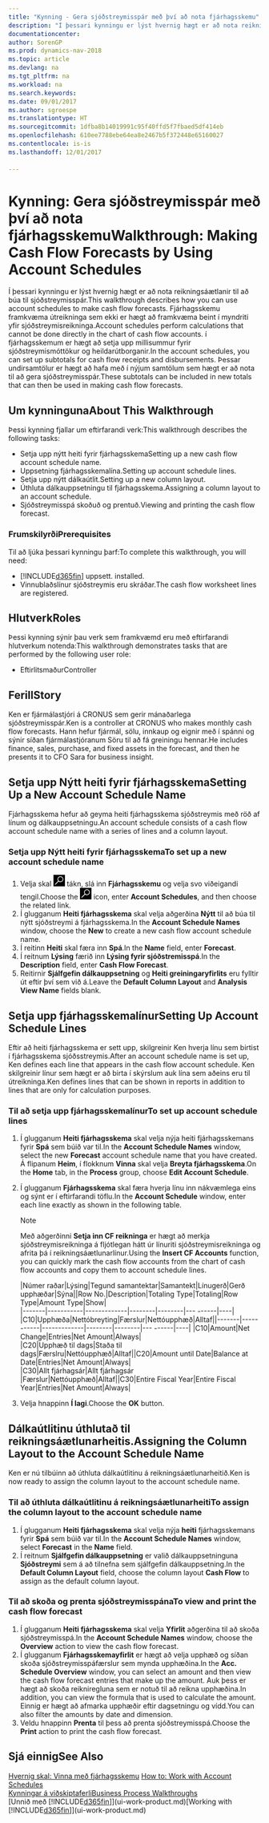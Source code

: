 ```yaml
---
title: "Kynning - Gera sjóðstreymisspár með því að nota fjárhagsskemu"
description: "Í þessari kynningu er lýst hvernig hægt er að nota reikningsáætlanir til að búa til sjóðstreymisspár. Fjárhagsskemu framkvæma útreikninga sem ekki er hægt að framkvæma beint í myndriti yfir sjóðstreymisreikninga. í fjárhagsskemum er hægt að setja upp millisummur fyrir sjóðstreymismóttökur og heildarútborganir. Þessar undirsamtölur er hægt að hafa með í nýjum samtölum sem hægt er að nota til að gera sjóðstreymisspár."
documentationcenter: 
author: SorenGP
ms.prod: dynamics-nav-2018
ms.topic: article
ms.devlang: na
ms.tgt_pltfrm: na
ms.workload: na
ms.search.keywords: 
ms.date: 09/01/2017
ms.author: sgroespe
ms.translationtype: HT
ms.sourcegitcommit: 1dfba8b14019991c95f40ffd5f7fbaed5df414eb
ms.openlocfilehash: 610ee7788ebe64ea8e2467b5f372448e65160027
ms.contentlocale: is-is
ms.lasthandoff: 12/01/2017

---
```

# <a name="walkthrough-making-cash-flow-forecasts-by-using-account-schedules"></a><span data-ttu-id="10a06-106">Kynning: Gera sjóðstreymisspár með því að nota fjárhagsskemu</span><span class="sxs-lookup"><span data-stu-id="10a06-106">Walkthrough: Making Cash Flow Forecasts by Using Account Schedules</span></span>
<span data-ttu-id="10a06-107">Í þessari kynningu er lýst hvernig hægt er að nota reikningsáætlanir til að búa til sjóðstreymisspár.</span><span class="sxs-lookup"><span data-stu-id="10a06-107">This walkthrough describes how you can use account schedules to make cash flow forecasts.</span></span> <span data-ttu-id="10a06-108">Fjárhagsskemu framkvæma útreikninga sem ekki er hægt að framkvæma beint í myndriti yfir sjóðstreymisreikninga.</span><span class="sxs-lookup"><span data-stu-id="10a06-108">Account schedules perform calculations that cannot be done directly in the chart of cash flow accounts.</span></span> <span data-ttu-id="10a06-109">í fjárhagsskemum er hægt að setja upp millisummur fyrir sjóðstreymismóttökur og heildarútborganir.</span><span class="sxs-lookup"><span data-stu-id="10a06-109">In the account schedules, you can set up subtotals for cash flow receipts and disbursements.</span></span> <span data-ttu-id="10a06-110">Þessar undirsamtölur er hægt að hafa með í nýjum samtölum sem hægt er að nota til að gera sjóðstreymisspár.</span><span class="sxs-lookup"><span data-stu-id="10a06-110">These subtotals can be included in new totals that can then be used in making cash flow forecasts.</span></span>  

## <a name="about-this-walkthrough"></a><span data-ttu-id="10a06-111">Um kynninguna</span><span class="sxs-lookup"><span data-stu-id="10a06-111">About This Walkthrough</span></span>  
<span data-ttu-id="10a06-112">Þessi kynning fjallar um eftirfarandi verk:</span><span class="sxs-lookup"><span data-stu-id="10a06-112">This walkthrough describes the following tasks:</span></span>  

- <span data-ttu-id="10a06-113">Setja upp nýtt heiti fyrir fjárhagsskema</span><span class="sxs-lookup"><span data-stu-id="10a06-113">Setting up a new cash flow account schedule name.</span></span>  
- <span data-ttu-id="10a06-114">Uppsetning fjárhagsskemalína.</span><span class="sxs-lookup"><span data-stu-id="10a06-114">Setting up account schedule lines.</span></span>  
- <span data-ttu-id="10a06-115">Setja upp nýtt dálkaútlit.</span><span class="sxs-lookup"><span data-stu-id="10a06-115">Setting up a new column layout.</span></span>  
- <span data-ttu-id="10a06-116">Úthluta dálkauppsetningu til fjárhagsskema.</span><span class="sxs-lookup"><span data-stu-id="10a06-116">Assigning a column layout to an account schedule.</span></span>  
- <span data-ttu-id="10a06-117">Sjóðstreymisspá skoðuð og prentuð.</span><span class="sxs-lookup"><span data-stu-id="10a06-117">Viewing and printing the cash flow forecast.</span></span>  

### <a name="prerequisites"></a><span data-ttu-id="10a06-118">Frumskilyrði</span><span class="sxs-lookup"><span data-stu-id="10a06-118">Prerequisites</span></span>  
<span data-ttu-id="10a06-119">Til að ljúka þessari kynningu þarf:</span><span class="sxs-lookup"><span data-stu-id="10a06-119">To complete this walkthrough, you will need:</span></span>  

- [!INCLUDE[d365fin](includes/d365fin_md.md)]<span data-ttu-id="10a06-120"> uppsett.</span><span class="sxs-lookup"><span data-stu-id="10a06-120"> installed.</span></span>  
- <span data-ttu-id="10a06-121">Vinnublaðslínur sjóðstreymis eru skráðar.</span><span class="sxs-lookup"><span data-stu-id="10a06-121">The cash flow worksheet lines are registered.</span></span>  

## <a name="roles"></a><span data-ttu-id="10a06-122">Hlutverk</span><span class="sxs-lookup"><span data-stu-id="10a06-122">Roles</span></span>  
<span data-ttu-id="10a06-123">Þessi kynning sýnir þau verk sem framkvæmd eru með eftirfarandi hlutverkum notenda:</span><span class="sxs-lookup"><span data-stu-id="10a06-123">This walkthrough demonstrates tasks that are performed by the following user role:</span></span>  

- <span data-ttu-id="10a06-124">Eftirlitsmaður</span><span class="sxs-lookup"><span data-stu-id="10a06-124">Controller</span></span>  

## <a name="story"></a><span data-ttu-id="10a06-125">Ferill</span><span class="sxs-lookup"><span data-stu-id="10a06-125">Story</span></span>  
<span data-ttu-id="10a06-126">Ken er fjármálastjóri á CRONUS sem gerir mánaðarlega sjóðstreymisspár.</span><span class="sxs-lookup"><span data-stu-id="10a06-126">Ken is a controller at CRONUS who makes monthly cash flow forecasts.</span></span> <span data-ttu-id="10a06-127">Hann hefur fjármál, sölu, innkaup og eignir með í spánni og sýnir síðan fjármálastjóranum Söru til að fá greiningu hennar.</span><span class="sxs-lookup"><span data-stu-id="10a06-127">He includes finance, sales, purchase, and fixed assets in the forecast, and then he presents it to CFO Sara for business insight.</span></span>  

## <a name="setting-up-a-new-account-schedule-name"></a><span data-ttu-id="10a06-128">Setja upp Nýtt heiti fyrir fjárhagsskema</span><span class="sxs-lookup"><span data-stu-id="10a06-128">Setting Up a New Account Schedule Name</span></span>  
<span data-ttu-id="10a06-129">Fjárhagsskema hefur að geyma heiti fjárhagsskema sjóðstreymis með röð af línum og dálkauppsetningu.</span><span class="sxs-lookup"><span data-stu-id="10a06-129">An account schedule consists of a cash flow account schedule name with a series of lines and a column layout.</span></span>  

### <a name="to-set-up-a-new-account-schedule-name"></a><span data-ttu-id="10a06-130">Setja upp Nýtt heiti fyrir fjárhagsskema</span><span class="sxs-lookup"><span data-stu-id="10a06-130">To set up a new account schedule name</span></span>  

1.  <span data-ttu-id="10a06-131">Velja skal ![Leit að síðu eða skýrslu](media/ui-search/search_small.png "Leit að síðu eða skýrslu táknið") tákn, slá inn **Fjárhagsskemu** og velja svo viðeigandi tengil.</span><span class="sxs-lookup"><span data-stu-id="10a06-131">Choose the ![Search for Page or Report](media/ui-search/search_small.png "Search for Page or Report icon") icon, enter **Account Schedules**, and then choose the related link.</span></span>  
2.  <span data-ttu-id="10a06-132">Í glugganum **Heiti fjárhagsskema** skal velja aðgerðina **Nýtt** til að búa til nýtt sjóðstreymi á fjárhagsskema.</span><span class="sxs-lookup"><span data-stu-id="10a06-132">In the **Account Schedule Names** window, choose the **New** to create a new cash flow account schedule name.</span></span>  
3.  <span data-ttu-id="10a06-133">Í reitinn **Heiti** skal færa inn **Spá**.</span><span class="sxs-lookup"><span data-stu-id="10a06-133">In the **Name** field, enter **Forecast**.</span></span>  
4.  <span data-ttu-id="10a06-134">Í reitnum **Lýsing** færið inn **Lýsing fyrir sjóðstremisspá**.</span><span class="sxs-lookup"><span data-stu-id="10a06-134">In the **Description** field, enter **Cash Flow Forecast**.</span></span>  
5.  <span data-ttu-id="10a06-135">Reitirnir **Sjálfgefin dálkauppsetning** og **Heiti greiningaryfirlits** eru fylltir út eftir því sem við á.</span><span class="sxs-lookup"><span data-stu-id="10a06-135">Leave the **Default Column Layout** and **Analysis View Name** fields blank.</span></span>  

## <a name="setting-up-account-schedule-lines"></a><span data-ttu-id="10a06-136">Setja upp fjárhagsskemalínur</span><span class="sxs-lookup"><span data-stu-id="10a06-136">Setting Up Account Schedule Lines</span></span>  
<span data-ttu-id="10a06-137">Eftir að heiti fjárhagsskema er sett upp, skilgreinir Ken hverja línu sem birtist í fjárhagsskema sjóðsstreymis.</span><span class="sxs-lookup"><span data-stu-id="10a06-137">After an account schedule name is set up, Ken defines each line that appears in the cash flow account schedule.</span></span> <span data-ttu-id="10a06-138">Ken skilgreinir línur sem hægt er að birta í skýrslum auk lína sem aðeins eru til útreikninga.</span><span class="sxs-lookup"><span data-stu-id="10a06-138">Ken defines lines that can be shown in reports in addition to lines that are only for calculation purposes.</span></span>  

### <a name="to-set-up-account-schedule-lines"></a><span data-ttu-id="10a06-139">Til að setja upp fjárhagsskemalínur</span><span class="sxs-lookup"><span data-stu-id="10a06-139">To set up account schedule lines</span></span>  

1.  <span data-ttu-id="10a06-140">Í glugganum **Heiti fjárhagsskema** skal velja nýja heiti fjárhagsskemans fyrir **Spá** sem búið var til.</span><span class="sxs-lookup"><span data-stu-id="10a06-140">In the **Account Schedule Names** window, select the new **Forecast** account schedule name that you have created.</span></span> <span data-ttu-id="10a06-141">Á flipanum **Heim**, í flokknum **Vinna** skal velja **Breyta fjárhagsskema**.</span><span class="sxs-lookup"><span data-stu-id="10a06-141">On the **Home** tab, in the **Process** group, choose **Edit Account Schedule**.</span></span>  
2.  <span data-ttu-id="10a06-142">Í glugganum **Fjárhagsskema** skal færa hverja línu inn nákvæmlega eins og sýnt er í eftirfarandi töflu.</span><span class="sxs-lookup"><span data-stu-id="10a06-142">In the **Account Schedule** window, enter each line exactly as shown in the following table.</span></span>  

    > [!NOTE]  
    >  <span data-ttu-id="10a06-143">Með aðgerðinni **Setja inn CF reikninga** er hægt að merkja sjóðstreymisreikninga á fljótlegan hátt úr línuriti sjóðstreymisreikninga og afrita þá í reikningsáætlunarlínur.</span><span class="sxs-lookup"><span data-stu-id="10a06-143">Using the **Insert CF Accounts** function, you can quickly mark the cash flow accounts from the chart of cash flow accounts and copy them to account schedule lines.</span></span>  

    <span data-ttu-id="10a06-144">|Númer raðar|Lýsing|Tegund samantektar|Samantekt|Línugerð|Gerð upphæðar|Sýna|</span><span class="sxs-lookup"><span data-stu-id="10a06-144">|Row No.|Description|Totaling Type|Totaling|Row Type|Amount Type|Show|</span></span>  
    <span data-ttu-id="10a06-145">|-------|-----------|-------------|--------|--------|---  ------|----| |C10|Upphæða|Nettóbreyting|Færslur|Nettóupphæð|Alltaf|</span><span class="sxs-lookup"><span data-stu-id="10a06-145">|-------|-----------|-------------|--------|--------|---  ------|----| |C10|Amount|Net Change|Entries|Net Amount|Always|</span></span>  
    <span data-ttu-id="10a06-146">|C20|Upphæð til dags|Staða til dags|Færslru|Nettóupphæð|Alltaf|</span><span class="sxs-lookup"><span data-stu-id="10a06-146">|C20|Amount until Date|Balance at Date|Entries|Net Amount|Always|</span></span>  
    <span data-ttu-id="10a06-147">|C30|Allt fjárhagsár|Allt fjárhagsár |Færslur|Nettóupphæð|Alltaf|</span><span class="sxs-lookup"><span data-stu-id="10a06-147">|C30|Entire Fiscal Year|Entire Fiscal Year|Entries|Net Amount|Always|</span></span>  

4.  <span data-ttu-id="10a06-148">Velja hnappinn **Í lagi**.</span><span class="sxs-lookup"><span data-stu-id="10a06-148">Choose the **OK** button.</span></span>  

## <a name="assigning-the-column-layout-to-the-account-schedule-name"></a><span data-ttu-id="10a06-149">Dálkaútlitinu úthlutað til reikningsáætlunarheitis.</span><span class="sxs-lookup"><span data-stu-id="10a06-149">Assigning the Column Layout to the Account Schedule Name</span></span>  
<span data-ttu-id="10a06-150">Ken er nú tilbúinn að úthluta dálkaútlitinu á reikningsáætlunarheitið.</span><span class="sxs-lookup"><span data-stu-id="10a06-150">Ken is now ready to assign the column layout to the account schedule name.</span></span>  

### <a name="to-assign-the-column-layout-to-the-account-schedule-name"></a><span data-ttu-id="10a06-151">Til að úthluta dálkaútlitinu á reikningsáætlunarheiti</span><span class="sxs-lookup"><span data-stu-id="10a06-151">To assign the column layout to the account schedule name</span></span>  

1.  <span data-ttu-id="10a06-152">Í glugganum **Heiti fjárhagsskema** skal velja nýja **heiti** fjárhagsskemans fyrir **Spá** sem búið var til.</span><span class="sxs-lookup"><span data-stu-id="10a06-152">In the **Account Schedule Names** window, select **Forecast** in the **Name** field.</span></span>  
2.  <span data-ttu-id="10a06-153">Í reitnum **Sjálfgefin dálkauppsetning** er valið dálkauppsetninguna **Sjóðstreymi** sem á að tilnefna sem sjálfgefin dálkauppsetning.</span><span class="sxs-lookup"><span data-stu-id="10a06-153">In the **Default Column Layout** field, choose the column layout **Cash Flow** to assign as the default column layout.</span></span>  

### <a name="to-view-and-print-the-cash-flow-forecast"></a><span data-ttu-id="10a06-154">Til að skoða og prenta sjóðstreymisspána</span><span class="sxs-lookup"><span data-stu-id="10a06-154">To view and print the cash flow forecast</span></span>  
1.  <span data-ttu-id="10a06-155">Í glugganum **Heiti fjárhagsskema** skal velja **Yfirlit** aðgerðina til að skoða sjóðstreymisspá.</span><span class="sxs-lookup"><span data-stu-id="10a06-155">In the **Account Schedule Names** window, choose the **Overview** action to view the cash flow forecast.</span></span>  
2.  <span data-ttu-id="10a06-156">Í glugganum **Fjárhagsskemayfirlit** er hægt að velja upphæð og síðan skoða sjóðstreymisspáfærslur sem mynda upphæðina.</span><span class="sxs-lookup"><span data-stu-id="10a06-156">In the **Acc. Schedule Overview** window, you can select an amount and then view the cash flow forecast entries that make up the amount.</span></span> <span data-ttu-id="10a06-157">Auk þess er hægt að skoða reikniregluna sem er notuð til að reikna upphæðina.</span><span class="sxs-lookup"><span data-stu-id="10a06-157">In addition, you can view the formula that is used to calculate the amount.</span></span> <span data-ttu-id="10a06-158">Einnig er hægt að afmarka upphæðir eftir dagsetningu og vídd.</span><span class="sxs-lookup"><span data-stu-id="10a06-158">You can also filter the amounts by date and dimension.</span></span>  
3.  <span data-ttu-id="10a06-159">Veldu hnappinn **Prenta** til þess að prenta sjóðstreymisspá.</span><span class="sxs-lookup"><span data-stu-id="10a06-159">Choose the **Print** action to print the cash flow forecast.</span></span>  

## <a name="see-also"></a><span data-ttu-id="10a06-160">Sjá einnig</span><span class="sxs-lookup"><span data-stu-id="10a06-160">See Also</span></span>  
 <span data-ttu-id="10a06-161">[Hvernig skal: Vinna með fjárhagsskemu](bi-how-work-account-schedule.md) </span><span class="sxs-lookup"><span data-stu-id="10a06-161">[How to: Work with Account Schedules](bi-how-work-account-schedule.md) </span></span>  
 [<span data-ttu-id="10a06-162">Kynningar á viðskiptaferli</span><span class="sxs-lookup"><span data-stu-id="10a06-162">Business Process Walkthroughs</span></span>](walkthrough-business-process-walkthroughs.md)  
 <span data-ttu-id="10a06-163">[Unnið með [!INCLUDE[d365fin](includes/d365fin_md.md)]](ui-work-product.md)</span><span class="sxs-lookup"><span data-stu-id="10a06-163">[Working with [!INCLUDE[d365fin](includes/d365fin_md.md)]](ui-work-product.md)</span></span>

